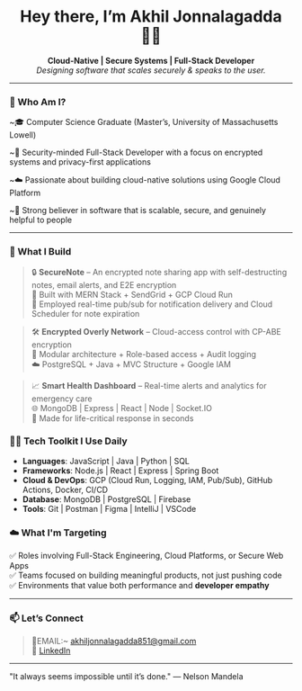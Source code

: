 <h1 align="center">Hey there, I’m Akhil Jonnalagadda 👨‍💻</h1>

<p align="center">
  <strong>Cloud-Native | Secure Systems | Full-Stack Developer</strong><br>
  <em>Designing software that scales securely & speaks to the user.</em>
</p>

---
### 🚀 Who Am I?

~🎓 Computer Science Graduate (Master’s, University of Massachusetts  Lowell)

~🔐 Security-minded Full-Stack Developer with a focus on encrypted systems and privacy-first applications

~☁️ Passionate about building cloud-native solutions using Google Cloud Platform

~💬 Strong believer in software that is scalable, secure, and genuinely helpful to people

---
### 🧰 What I Build

> 🔒 **SecureNote** – An encrypted note sharing app with self-destructing notes, email alerts, and E2E encryption  
> 💬 Built with MERN Stack + SendGrid + GCP Cloud Run  
> 🔧 Employed real-time pub/sub for notification delivery and Cloud Scheduler for note expiration

> 🛠️ **Encrypted Overly Network** – Cloud-access control with CP-ABE encryption  
> 📄 Modular architecture + Role-based access + Audit logging  
> ☁️ PostgreSQL + Java + MVC Structure + Google IAM

> 📈 **Smart Health Dashboard** – Real-time alerts and analytics for emergency care  
> 🌐 MongoDB | Express | React | Node | Socket.IO  
> 🏥 Made for life-critical response in seconds

### 🧑‍💻 Tech Toolkit I Use Daily

- **Languages**: JavaScript | Java | Python | SQL
- **Frameworks**: Node.js | React | Express | Spring Boot
- **Cloud & DevOps**: GCP (Cloud Run, Logging, IAM, Pub/Sub), GitHub Actions, Docker, CI/CD
- **Database**: MongoDB | PostgreSQL | Firebase
- **Tools**: Git | Postman | Figma | IntelliJ | VSCode

### ☁️ What I'm Targeting

✅ Roles involving Full-Stack Engineering, Cloud Platforms, or Secure Web Apps  
✅ Teams focused on building meaningful products, not just pushing code  
✅ Environments that value both performance and **developer empathy**

---
### 📫 Let’s Connect
> 📧EMAIL:~ akhiljonnalagadda851@gmail.com  
> 💼 [LinkedIn](https://www.linkedin.com/in/akhil85/)

---

"It always seems impossible until it’s done."
— Nelson Mandela

